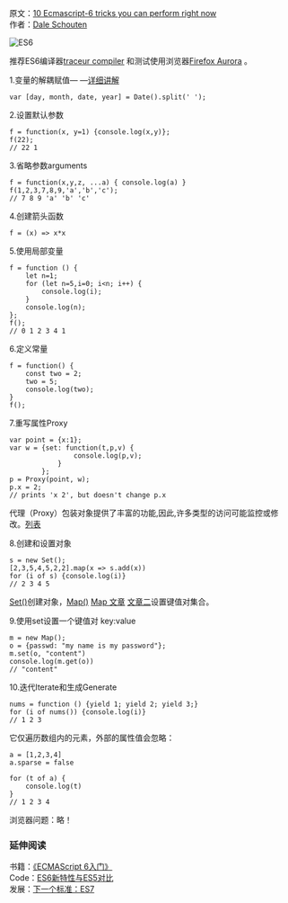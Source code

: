 原文：[10 Ecmascript-6 tricks you can perform right now](http://html5hub.com/10-ecmascript-6-tricks-you-can-perform-right-now/)<br/>
作者：[Dale Schouten](https://www.twitter.com/@OldGeeksGuide)

![ES6](http://html5hub.com/wp-content/uploads/2013/11/es6-hiway-sign.png)

推荐ES6编译器[traceur compiler](http://google.github.io/traceur-compiler/demo/repl.html#) 和测试使用浏览器[Firefox Aurora](https://wiki.mozilla.org/Firefox/Aurora) 。

1.变量的解耦赋值— —[详细讲解](https://hacks.mozilla.org/2015/05/es6-in-depth-destructuring/)
````
var [day, month, date, year] = Date().split(' ');
````

2.设置默认参数
````
f = function(x, y=1) {console.log(x,y)};
f(22);
// 22 1
````

3.省略参数arguments
````
f = function(x,y,z, ...a) { console.log(a) }
f(1,2,3,7,8,9,'a','b','c');
// 7 8 9 'a' 'b' 'c'
````

4.创建箭头函数
````
f = (x) => x*x
````

5.使用局部变量
````
f = function () {
    let n=1;
    for (let n=5,i=0; i<n; i++) {
        console.log(i);
    }
    console.log(n);
};
f();
// 0 1 2 3 4 1
````

6.定义常量
````
f = function() {
    const two = 2;
    two = 5;
    console.log(two);
}
f();
````

7.重写属性Proxy
````
var point = {x:1};
var w = {set: function(t,p,v) {
                console.log(p,v);
            }
        };
p = Proxy(point, w);
p.x = 2;
// prints 'x 2', but doesn't change p.x
````
代理（Proxy）包装对象提供了丰富的功能,因此,许多类型的访问可能监控或修改。[列表](http://wiki.ecmascript.org/doku.php?id=harmony:direct_proxies)

8.创建和设置对象
````
s = new Set();
[2,3,5,4,5,2,2].map(x => s.add(x))
for (i of s) {console.log(i)}
// 2 3 4 5
````
[Set()](https://msdn.microsoft.com/zh-cn/library/ie/dn251547%28v=vs.94%29)创建对象，[Map()](https://msdn.microsoft.com/zh-cn/library/ie/dn263029%28v=vs.94%29) [Map 文章](http://ryanmorr.com/true-hash-maps-in-javascript/) [文章二](https://medium.com/ecmascript-2015/es6-set-map-weak-a2aeb7e2d384)设置键值对集合。

9.使用set设置一个键值对 key:value
````
m = new Map();
o = {passwd: "my name is my password"};
m.set(o, "content")
console.log(m.get(o))
// "content"
````

10.迭代Iterate和生成Generate
````
nums = function () {yield 1; yield 2; yield 3;}
for (i of nums()) {console.log(i)}
// 1 2 3
````
它仅遍历数组内的元素，外部的属性值会忽略：
````
a = [1,2,3,4]
a.sparse = false
 
for (t of a) {
    console.log(t)
}
// 1 2 3 4
````

浏览器问题：略！

### 延伸阅读
书籍：[《ECMAScript 6入门》](http://es6.ruanyifeng.com/)<br/>
Code：[ES6新特性与ES5对比](http://es6-features.org/?utm_source=javascriptweekly&utm_medium=email#BlockScopedConstants)<br/>
发展：[下一个标准：ES7](http://www.2ality.com/2015/11/tc39-process.html)